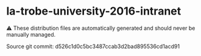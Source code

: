 # la-trobe-university-2016-intranet

:warning: These distribution files are automatically generated and should never be manually managed.

Source git commit: d526c1d0c5bc3487ccab3d2bad895536cd1acd91
